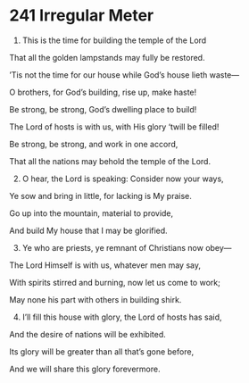 # 241 Irregular Meter

1.  This is the time for building the temple of the Lord

That all the golden lampstands may fully be restored.

’Tis not the time for our house while God’s house lieth waste—

O brothers, for God’s building, rise up, make haste!

Be strong, be strong, God’s dwelling place to build!

The Lord of hosts is with us, with His glory ‘twill be filled!

Be strong, be strong, and work in one accord,

That all the nations may behold the temple of the Lord.

2.  O hear, the Lord is speaking: Consider now your ways,

Ye sow and bring in little, for lacking is My praise.

Go up into the mountain, material to provide,

And build My house that I may be glorified.

3.  Ye who are priests, ye remnant of Christians now obey—

The Lord Himself is with us, whatever men may say,

With spirits stirred and burning, now let us come to work;

May none his part with others in building shirk.

4.  I’ll fill this house with glory, the Lord of hosts has said,

And the desire of nations will be exhibited.

Its glory will be greater than all that’s gone before,

And we will share this glory forevermore.

